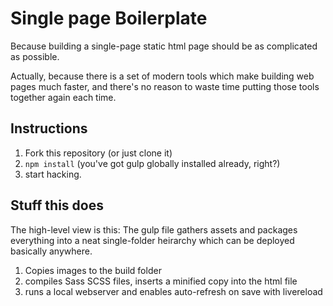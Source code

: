 # Single page Boilerplate

Because building a single-page static html page should be as complicated as possible. 

Actually, because there is a set of modern tools which make building web pages much faster, and there's no reason to waste time putting those tools together again each time. 

## Instructions

1. Fork this repository (or just clone it)
2. `npm install` (you've got gulp globally installed already, right?)
3. start hacking. 


## Stuff this does

The high-level view is this: The gulp file gathers assets and packages everything into a neat single-folder heirarchy which can be deployed basically anywhere. 

1. Copies images to the build folder
2. compiles Sass SCSS files, inserts a minified copy into the html file
3. runs a local webserver and enables auto-refresh on save with livereload
